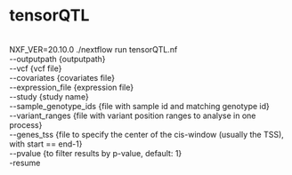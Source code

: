 # tensorQTL
 <br />
NXF_VER=20.10.0 ./nextflow run tensorQTL.nf <br /> --outputpath {outputpath} <br />
                                            --vcf {vcf file} <br />
                                            --covariates {covariates file} <br />
                                            --expression_file {expression file}  <br /> 
                                            --study {study name} <br />
                                            --sample_genotype_ids {file with sample id and matching genotype id}  <br />
                                            --variant_ranges {file with variant position ranges to analyse in one process} <br />
                                            --genes_tss {file to  specify the center of the cis-window (usually the TSS), with start == end-1} <br />
                                            --pvalue {to filter results by p-value, default: 1}  <br />
                                            -resume
